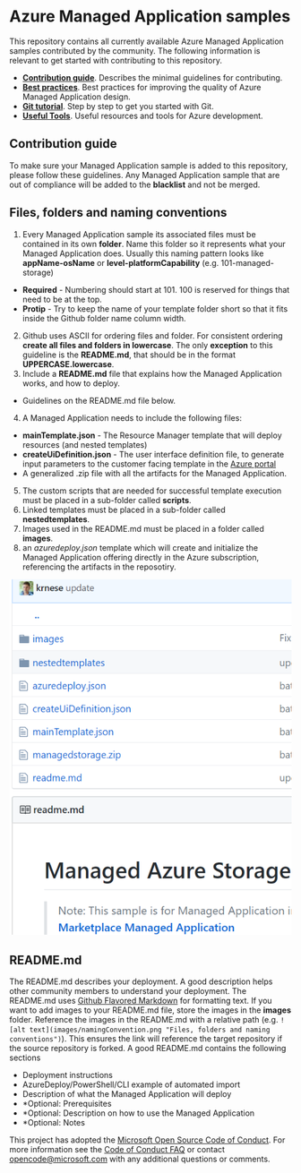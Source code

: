 # Azure Managed Application samples

This repository contains all currently available Azure Managed Application samples contributed by the community. The following information is relevant to get started with contributing to this repository.

+ [**Contribution guide**](/1-contribution-guide/README.md#contribution-guide). Describes the minimal guidelines for contributing.
+ [**Best practices**](/1-contribution-guide/best-practices.md#best-practices). Best practices for improving the quality of Azure Managed Application design.
+ [**Git tutorial**](/1-contribution-guide/git-tutorial.md#git-tutorial). Step by step to get you started with Git.
+ [**Useful Tools**](/1-contribution-guide/useful-tools.md#useful-tools). Useful resources and tools for Azure development.

## Contribution guide

To make sure your Managed Application sample is added to this repository, please follow these guidelines. Any Managed Application sample that are out of compliance will be added to the **blacklist** and not be merged.

## Files, folders and naming conventions

1. Every Managed Application sample its associated files must be contained in its own **folder**. Name this folder so it represents what your Managed Application does. Usually this naming pattern looks like **appName-osName** or **level-platformCapability** (e.g. 101-managed-storage)
 + **Required** - Numbering should start at 101. 100 is reserved for things that need to be at the top.
 + **Protip** - Try to keep the name of your template folder short so that it fits inside the Github folder name column width.
2. Github uses ASCII for ordering files and folder. For consistent ordering **create all files and folders in lowercase**. The only **exception** to this guideline is the **README.md**, that should be in the format **UPPERCASE.lowercase**.
3. Include a **README.md** file that explains how the Managed Application works, and how to deploy.
 + Guidelines on the README.md file below.
4. A Managed Application needs to include the following files:
 + **mainTemplate.json** - The Resource Manager template that will deploy resources (and nested templates)
 + **createUiDefinition.json** - The user interface definition file, to generate input parameters to the customer facing template in the [Azure portal](https://portal.azure.com)
 + A generalized .zip file with all the artifacts for the Managed Application.
5. The custom scripts that are needed for successful template execution must be placed in a sub-folder called **scripts**.
6. Linked templates must be placed in a sub-folder called **nestedtemplates**.
7. Images used in the README.md must be placed in a folder called **images**.
8. an *azuredeploy.json* template which will create and initialize the Managed Application offering directly in the Azure subscription, referencing the artifacts in the reposotiry.

![alt text](./images/structure.png "Files, folders and naming conventions")
 
## README.md

The README.md describes your deployment. A good description helps other community members to understand your deployment. The README.md uses [Github Flavored Markdown](https://guides.github.com/features/mastering-markdown/) for formatting text. If you want to add images to your README.md file, store the images in the **images** folder. Reference the images in the README.md with a relative path (e.g. `![alt text](images/namingConvention.png "Files, folders and naming conventions")`). This ensures the link will reference the target repository if the source repository is forked. A good README.md contains the following sections

+ Deployment instructions
+ AzureDeploy/PowerShell/CLI example of automated import
+ Description of what the Managed Application will deploy
+ *Optional: Prerequisites
+ *Optional: Description on how to use the Managed Application
+ *Optional: Notes

This project has adopted the [Microsoft Open Source Code of Conduct](https://opensource.microsoft.com/codeofconduct/). For more information see the [Code of Conduct FAQ](https://opensource.microsoft.com/codeofconduct/faq/) or contact [opencode@microsoft.com](mailto:opencode@microsoft.com) with any additional questions or comments.
